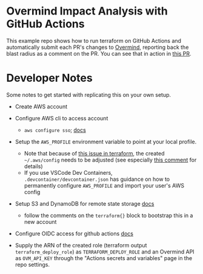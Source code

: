 # Overmind Impact Analysis with GitHub Actions

This example repo shows how to run terraform on GitHub Actions and automatically submit each PR's changes to [Overmind](https://overmind.tech), reporting back the blast radius as a comment on the PR. You can see that in action in [this PR](https://github.com/overmindtech/terraform-example/pull/5).

# Developer Notes

Some notes to get started with replicating this on your own setup.

* Create AWS account

* Configure AWS cli to access account
    - `aws configure sso`; [docs](https://docs.aws.amazon.com/signin/latest/userguide/command-line-sign-in.html)

* Setup the `AWS_PROFILE` environment variable to point at your local profile.
    - Note that because of [this issue in terraform](https://github.com/hashicorp/terraform/issues/32465), the created `~/.aws/config` needs to be adjusted (see especially [this comment](https://github.com/hashicorp/terraform/issues/32465#issuecomment-1566744199) for details)
    - If you use VSCode Dev Containers, `.devcontainer/devcontainer.json` has guidance on how to permanently configure `AWS_PROFILE` and import your user's AWS config

* Setup S3 and DynamoDB for remote state storage [docs](https://developer.hashicorp.com/terraform/tutorials/aws-get-started/aws-remote)
    - follow the comments on the `terraform{}` block to bootstrap this in a new account

* Configure OIDC access for github actions [docs](https://docs.github.com/en/actions/deployment/security-hardening-your-deployments/configuring-openid-connect-in-amazon-web-services)

* Supply the ARN of the created role (terraform output `terraform_deploy_role`) as `TERRAFORM_DEPLOY_ROLE` and an Overmind API as `OVM_API_KEY` through the "Actions secrets and variables" page in the repo settings.
